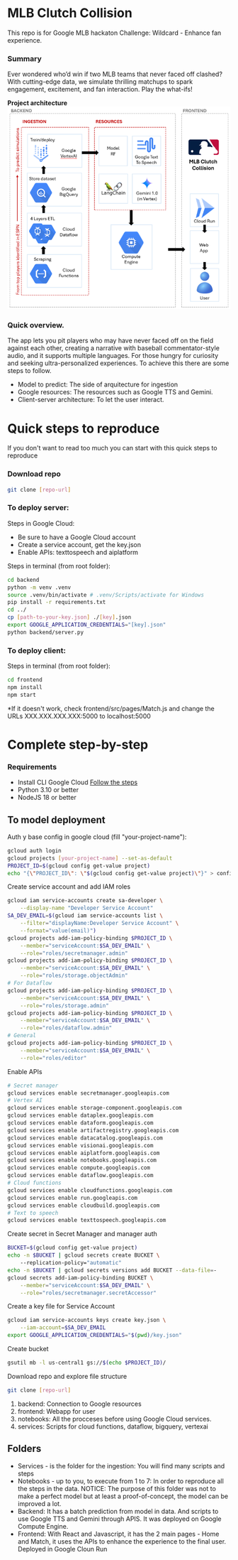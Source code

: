 # MLB Clutch Collision

This repo is for Google MLB hackaton Challenge: Wildcard - Enhance fan experience.

### Summary
Ever wondered who’d win if two MLB teams that never faced off clashed? With cutting-edge data, we simulate thrilling matchups to spark engagement, excitement, and fan interaction. Play the what-ifs!

**Project architecture**
![architecture](https://raw.githubusercontent.com/tomas-pucutay/mlb-clutch-collision/refs/heads/main/media/Architecture.png?token=GHSAT0AAAAAAC6BL5MJLOAXLH64NH2QNHLIZ5CLK7A)

### Quick overview.
The app lets you pit players who may have never faced off on the field against each other, creating a narrative with baseball commentator-style audio, and it supports multiple languages. For those hungry for curiosity and seeking ultra-personalized experiences.
To achieve this there are some steps to follow.
- Model to predict: The side of arquitecture for ingestion
- Google resources: The resources such as Google TTS and Gemini.
- Client-server architecture: To let the user interact.


# Quick steps to reproduce
If you don't want to read too much you can start with this quick steps to reproduce

### Download repo
```bash
git clone [repo-url]
```
### To deploy server:

Steps in Google Cloud:
- Be sure to have a Google Cloud account
- Create a service account, get the key.json
- Enable APIs: texttospeech and aiplatform

Steps in terminal (from root folder):
```bash
cd backend
python -m venv .venv
source .venv/bin/activate # .venv/Scripts/activate for Windows
pip install -r requirements.txt
cd ../
cp [path-to-your-key.json] ./[key].json
export GOOGLE_APPLICATION_CREDENTIALS="[key].json"
python backend/server.py
```

### To deploy client:
Steps in terminal (from root folder):
```bash
cd frontend
npm install
npm start
```
*If it doesn't work, check frontend/src/pages/Match.js and change the URLs XXX.XXX.XXX.XXX:5000 to localhost:5000

# Complete step-by-step

### Requirements
- Install CLI Google Cloud [Follow the steps](https://cloud.google.com/sdk/docs/install?hl=es-419#deb)
- Python 3.10 or better
- NodeJS 18 or better

## To model deployment

Auth y base config in google cloud (fill "your-project-name"): 
```bash
gcloud auth login
gcloud projects [your-project-name] --set-as-default
PROJECT_ID=$(gcloud config get-value project)
echo "{\"PROJECT_ID\": \"$(gcloud config get-value project)\"}" > config.json 
```

Create service account and add IAM roles
```bash
gcloud iam service-accounts create sa-developer \
    --display-name "Developer Service Account"
SA_DEV_EMAIL=$(gcloud iam service-accounts list \
    --filter="displayName:Developer Service Account" \
    --format="value(email)")
gcloud projects add-iam-policy-binding $PROJECT_ID \
    --member="serviceAccount:$SA_DEV_EMAIL" \
    --role="roles/secretmanager.admin"
gcloud projects add-iam-policy-binding $PROJECT_ID \
    --member="serviceAccount:$SA_DEV_EMAIL" \
    --role="roles/storage.objectAdmin"
# For Dataflow
gcloud projects add-iam-policy-binding $PROJECT_ID \
    --member="serviceAccount:$SA_DEV_EMAIL" \
    --role="roles/storage.admin"
gcloud projects add-iam-policy-binding $PROJECT_ID \
    --member="serviceAccount:$SA_DEV_EMAIL" \
    --role="roles/dataflow.admin"
# General
gcloud projects add-iam-policy-binding $PROJECT_ID \
    --member="serviceAccount:$SA_DEV_EMAIL" \
    --role="roles/editor"
```

Enable APIs
```bash
# Secret manager
gcloud services enable secretmanager.googleapis.com
# Vertex AI
gcloud services enable storage-component.googleapis.com
gcloud services enable dataplex.googleapis.com
gcloud services enable dataform.googleapis.com
gcloud services enable artifactregistry.googleapis.com
gcloud services enable datacatalog.googleapis.com
gcloud services enable visionai.googleapis.com
gcloud services enable aiplatform.googleapis.com
gcloud services enable notebooks.googleapis.com
gcloud services enable compute.googleapis.com
gcloud services enable dataflow.googleapis.com
# Cloud functions
gcloud services enable cloudfunctions.googleapis.com
gcloud services enable run.googleapis.com
gcloud services enable cloudbuild.googleapis.com
# Text to speech
gcloud services enable texttospeech.googleapis.com
```

Create secret in Secret Manager and manager auth
```bash
BUCKET=$(gcloud config get-value project)
echo -n $BUCKET | gcloud secrets create BUCKET \      
    --replication-policy="automatic"
echo -n $BUCKET | gcloud secrets versions add BUCKET --data-file=-
gcloud secrets add-iam-policy-binding BUCKET \
    --member="serviceAccount:$SA_DEV_EMAIL" \
    --role="roles/secretmanager.secretAccessor"
```

Create a key file for Service Account

```bash
gcloud iam service-accounts keys create key.json \
    --iam-account=$SA_DEV_EMAIL
export GOOGLE_APPLICATION_CREDENTIALS="$(pwd)/key.json"
```

Create bucket
```bash
gsutil mb -l us-central1 gs://$(echo $PROJECT_ID)/
```

Download repo and explore file structure
```bash
git clone [repo-url]
```
1. backend: Connection to Google resources
2. frontend: Webapp for user
3. notebooks: All the procceses before using Google Cloud services.
4. services: Scripts for cloud functions, dataflow, bigquery, vertexai

## Folders
- Services - is the folder for the ingestion:
You will find many scripts and steps
- Notebooks - up to you, to execute from 1 to 7:
In order to reproduce all the steps in the data.
NOTICE: The purpose of this folder was not to make a perfect model but at least a proof-of-concept, the model can be improved a lot.
- Backend: It has a batch prediction from model in data. And scripts to use Google TTS and Gemini through APIS. It was deployed on Google Compute Engine.
- Frontend: With React and Javascript, it has the 2 main pages - Home and Match, it uses the APIs to enhance the experience to the final user. Deployed in Google Cloun Run